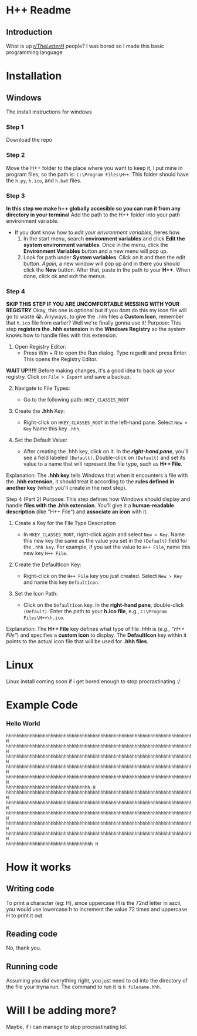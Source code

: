 # H++ Readme
## Introduction

What is up *[r/TheLetterH](https://www.reddit.com/r/TheLetterH/)* people? I was bored so I made this basic programming language

# Installation

## Windows
The install instructions for windows
### Step 1
Download the repo

### Step 2
Move the H++ folder to the place where you want to keep it, I put mine in program files, so the path is: `C:\Program Files\H++`. This folder should have the `h.py`, `h.ico`, and `h.bat` files.

### Step 3
**In this step we make h++ globally accesible so you can run it from any directory in your terminal**
Add the path to the H++ folder into your path environment variable.
* If you dont know how to *edit your environment variables*, heres how.
    1. In the start menu, search **environment variables** and click **Edit the system environment variables**. Once in the menu, click the **Environment Variables** button and a new menu will pop up.
    2. Look for path under **System variables**. Click on it and then the edit button. *Again,* a new window will pop up and in there you should click the **New** button. After that, paste in the path to your **H++**. When done, click ok and exit the menus.

### Step 4
**SKIP THIS STEP IF YOU ARE UNCOMFORTABLE MESSING WITH YOUR REGISTRY**
Okay, this one is optional but if you dont do this my icon file will go to waste 😭. Anyways, to give the `.hhh` files a **Custom Icon**, remember that `h.ico` file from earlier? Well we're finally gonna use it! 
Purpose: This step **registers the .hhh extension** in the **Windows Registry** so the system knows how to handle files with this extension.

1. Open Registry Editor:
    * Press Win + R to open the Run dialog. Type regedit and press Enter. This opens the Registry Editor.

**WAIT UP!!!!!**
Before making changes, it's a good idea to back up your registry. Click on `File > Export` and save a backup.

2. Navigate to File Types:
   * Go to the following path: `HKEY_CLASSES_ROOT`

3. Create the **.hhh** Key:
     * Right-click on `HKEY_CLASSES_ROOT` in the left-hand pane.
    Select `New > Key`
    Name this key `.hhh`.

4. Set the Default Value:
    * After creating the .hhh key, click on it.
      In the ***right-hand pane***, you'll see a field labeled `(Default)`.
      Double-click on `(Default)` and set its value to a name that will represent the file type, such as **H++ File**.

Explanation: The **.hhh key** tells Windows that when it encounters a file with the **.hhh extension**, it should treat it according to the **rules defined in another key** (which you'll create in the next step).

Step 4 (Part 2)
Purpose: This step defines how Windows should display and handle **files with the .hhh extension**. You'll give it a **human-readable description** (like "H++ File") and **associate an icon** with it.

1. Create a Key for the File Type Description
   * In `HKEY_CLASSES_ROOT`, right-click again and select `New > Key`.
     Name this new key the same as the value you set in the `(Default)` field for the `.hhh key`. For example, if you set the value to `H++ File`, name this new key `H++ File`.

2. Create the DefaultIcon Key:
   * Right-click on the `H++ File` key you just created.
     Select `New > Key` and name this key `DefaultIcon`.

3. Set the Icon Path:
    * Click on the `DefaultIcon` key.
      In the **right-hand pane**, double-click `(Default)`.
      Enter the path to your **h.ico file**, e.g., `C:\Program Files\H++\h.ico`.

Explanation: The **H++ File** key defines what type of file *.hhh* is (*e.g., "H++ File"*) and specifies a **custom icon** to display. The **DefaultIcon** key within it points to the actual icon file that will be used for **.hhh files**.

# Linux
Linux install coming soon if i get bored enough to stop procrastinating :/
# Example Code

### Hello World
```H++
hhhhhhhhhhhhhhhhhhhhhhhhhhhhhhhhhhhhhhhhhhhhhhhhhhhhhhhhhhhhhhhhhhhhhhhh H
hhhhhhhhhhhhhhhhhhhhhhhhhhhhhhhhhhhhhhhhhhhhhhhhhhhhhhhhhhhhhhhhhhhhhhhhhhhhhhhhhhhhhhhhhhhhhhhhhhhhh H
hhhhhhhhhhhhhhhhhhhhhhhhhhhhhhhhhhhhhhhhhhhhhhhhhhhhhhhhhhhhhhhhhhhhhhhhhhhhhhhhhhhhhhhhhhhhhhhhhhhhhhhhhhhh H
hhhhhhhhhhhhhhhhhhhhhhhhhhhhhhhhhhhhhhhhhhhhhhhhhhhhhhhhhhhhhhhhhhhhhhhhhhhhhhhhhhhhhhhhhhhhhhhhhhhhhhhhhhhh H
hhhhhhhhhhhhhhhhhhhhhhhhhhhhhhhhhhhhhhhhhhhhhhhhhhhhhhhhhhhhhhhhhhhhhhhhhhhhhhhhhhhhhhhhhhhhhhhhhhhhhhhhhhhhhhh H
hhhhhhhhhhhhhhhhhhhhhhhhhhhhhhhh H
hhhhhhhhhhhhhhhhhhhhhhhhhhhhhhhhhhhhhhhhhhhhhhhhhhhhhhhhhhhhhhhhhhhhhhhhhhhhhhhhhhhhhhh H
hhhhhhhhhhhhhhhhhhhhhhhhhhhhhhhhhhhhhhhhhhhhhhhhhhhhhhhhhhhhhhhhhhhhhhhhhhhhhhhhhhhhhhhhhhhhhhhhhhhhhhhhhhhhhhh H
hhhhhhhhhhhhhhhhhhhhhhhhhhhhhhhhhhhhhhhhhhhhhhhhhhhhhhhhhhhhhhhhhhhhhhhhhhhhhhhhhhhhhhhhhhhhhhhhhhhhhhhhhhhhhhhhhh H
hhhhhhhhhhhhhhhhhhhhhhhhhhhhhhhhhhhhhhhhhhhhhhhhhhhhhhhhhhhhhhhhhhhhhhhhhhhhhhhhhhhhhhhhhhhhhhhhhhhhhhhhhhhh H
hhhhhhhhhhhhhhhhhhhhhhhhhhhhhhhhhhhhhhhhhhhhhhhhhhhhhhhhhhhhhhhhhhhhhhhhhhhhhhhhhhhhhhhhhhhhhhhhhhhh H
hhhhhhhhhhhhhhhhhhhhhhhhhhhhhhhhh H
```

# How it works

## Writing code

To print a character (eg: H), since uppercase H is the 72nd letter in ascii, you would use lowercase h to increment the value 72 times and uppercase H to print it out.

## Reading code

No, thank you.

## Running code

Assuming you did everything right, you just need to cd into the directory of the file your tryna run. The command to run it is `h filename.hhh`.

# Will I be adding more?

Maybe, if i can manage to stop procrastinating lol.

